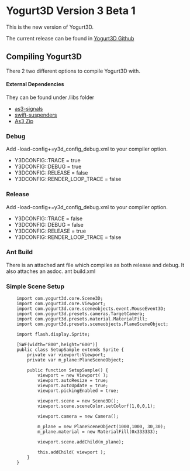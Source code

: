Yogurt3D Version 3 Beta 1
=============

This is the new version of Yogurt3D. 

The current release can be found in [Yogurt3D Github](http://www.github.com/yogurt3d/Yogurt3D)

## Compiling Yogurt3D
There 2 two different options to compile Yogurt3D with.

#### External Dependencies
They can be found under /libs folder
* [as3-signals](https://github.com/robertpenner/as3-signals)
* [swift-suspenders](https://github.com/tschneidereit/SwiftSuspenders)
* [As3 Zip](http://nochump.com/blog/archives/15)

### Debug
Add -load-config+=y3d_config_debug.xml to your compiler option.
* Y3DCONFIG::TRACE = true
* Y3DCONFIG::DEBUG = true
* Y3DCONFIG::RELEASE = false
* Y3DCONFIG::RENDER_LOOP_TRACE = false

### Release
Add -load-config+=y3d_config_debug.xml to your compiler option.
* Y3DCONFIG::TRACE = false
* Y3DCONFIG::DEBUG = false
* Y3DCONFIG::RELEASE = true
* Y3DCONFIG::RENDER_LOOP_TRACE = false

### Ant Build
There is an attached ant file which compiles as both release and debug. It also attaches an asdoc.
    ant build.xml
    
    
### Simple Scene Setup
        import com.yogurt3d.core.Scene3D;
        import com.yogurt3d.core.Viewport;
        import com.yogurt3d.core.sceneobjects.event.MouseEvent3D;
        import com.yogurt3d.presets.cameras.TargetCamera;
        import com.yogurt3d.presets.material.MaterialFill;
        import com.yogurt3d.presets.sceneobjects.PlaneSceneObject;
    
        import flash.display.Sprite;
    
        [SWF(width="800",height="600")]
        public class SetupSample extends Sprite {
            private var viewport:Viewport;
            private var m_plane:PlaneSceneObject;
    
            public function SetupSample() {
                viewport = new Viewport( );
                viewport.autoResize = true;
                viewport.autoUpdate = true;
                viewport.pickingEnabled = true;
    
                viewport.scene = new Scene3D();
                viewport.scene.sceneColor.setColorf(1,0,0,1);
                
                viewport.camera = new Camera();
                
                m_plane = new PlaneSceneObject(1000,1000, 30,30);
                m_plane.material = new MaterialFill(0x333333);
    
                viewport.scene.addChild(m_plane);
            
                this.addChild( viewport );
            }
        }
